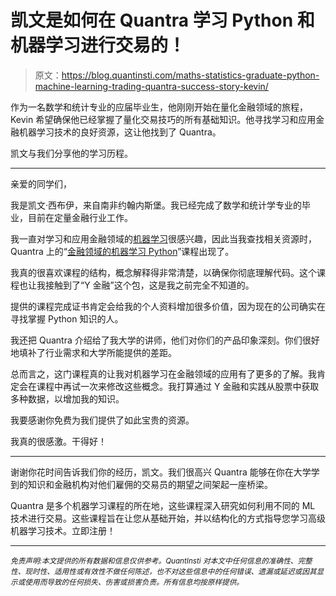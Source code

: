 # 凯文是如何在 Quantra 学习 Python 和机器学习进行交易的！

> 原文：<https://blog.quantinsti.com/maths-statistics-graduate-python-machine-learning-trading-quantra-success-story-kevin/>

作为一名数学和统计专业的应届毕业生，他刚刚开始在量化金融领域的旅程，Kevin 希望确保他已经掌握了量化交易技巧的所有基础知识。他寻找学习和应用金融机器学习技术的良好资源，这让他找到了 Quantra。

凯文与我们分享他的学习历程。

* * *

亲爱的同学们，

我是凯文·西布伊，来自南非约翰内斯堡。我已经完成了数学和统计学专业的毕业，目前在定量金融行业工作。

我一直对学习和应用金融领域的[机器学习](/trading-using-machine-learning-python/)很感兴趣，因此当我查找相关资源时，Quantra 上的“[金融领域的机器学习 Python](https://quantra.quantinsti.com/course/python-machine-learning)”课程出现了。

我真的很喜欢课程的结构，概念解释得非常清楚，以确保你彻底理解代码。这个课程也让我接触到了“Y 金融”这个包，这是我之前完全不知道的。

提供的课程完成证书肯定会给我的个人资料增加很多价值，因为现在的公司确实在寻找掌握 Python 知识的人。

我还把 Quantra 介绍给了我大学的讲师，他们对你们的产品印象深刻。你们很好地填补了行业需求和大学所能提供的差距。

总而言之，这门课程真的让我对机器学习在金融领域的应用有了更多的了解。我肯定会在课程中再试一次来修改这些概念。我打算通过 Y 金融和实践从股票中获取多种数据，以增加我的知识。

我要感谢你免费为我们提供了如此宝贵的资源。

我真的很感激。干得好！

* * *

谢谢你花时间告诉我们你的经历，凯文。我们很高兴 Quantra 能够在你在大学学到的知识和金融机构对他们雇佣的交易员的期望之间架起一座桥梁。

Quantra 是多个机器学习课程的所在地，这些课程深入研究如何利用不同的 ML 技术进行交易。这些课程旨在让您从基础开始，并以结构化的方式指导您学习高级机器学习技术。立即注册！

* * *

*<small>免责声明:本文提供的所有数据和信息仅供参考。QuantInsti 对本文中任何信息的准确性、完整性、现时性、适用性或有效性不做任何陈述，也不对这些信息中的任何错误、遗漏或延迟或因其显示或使用而导致的任何损失、伤害或损害负责。所有信息均按原样提供。</small>*